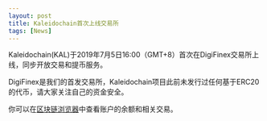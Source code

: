 ```yaml
---
layout: post
title: Kaleidochain首次上线交易所
tags: [News]
---
```


Kaleidochain(KAL)于2019年7月5日16:00（GMT+8）首次在DigiFinex交易所上线，同步开放交易和提币服务。

DigiFinex是我们的首发交易所，Kaleidochain项目此前未发行过任何基于ERC20的代币，请大家关注自己的资金安全。

你可以在[区块链浏览器](https://kalscan.io)中查看账户的余额和相关交易。



